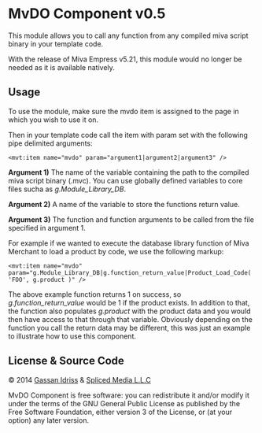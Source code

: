 # MvDO Component v0.5

This module allows you to call any function from any compiled miva script binary in your template code.

With the release of Miva Empress v5.21, this module would no longer be needed as it is available natively.

## Usage

To use the module, make sure the mvdo item is assigned to the page in which you wish to use it on.

Then in your template code call the item with param set with the following pipe delimited arguments:

`
<mvt:item name="mvdo" param="argument1|argument2|argument3" />
`

**Argument 1)** The name of the variable containing the path to the compiled miva script binary (.mvc). You can use globally defined variables to core files sucha as _g.Module_Library_DB_.

**Argument 2)** A name of the variable to store the functions return value.

**Argument 3)** The function and function arguments to be called from the file specified in argument 1.

For example if we wanted to execute the database library function of Miva Merchant to load a product by code, we use the following markup:

`
<mvt:item name="mvdo" param="g.Module_Library_DB|g.function_return_value|Product_Load_Code( 'FOO', g.product )" />
`

The above example function returns 1 on success, so _g.function_return_value_ would be 1 if the product exists. In addition to that, the function also populates _g.product_ with the product data and you would then have access to that through that variable. Obviously depending on the function you call the return data may be different, this was just an example to illustrate how to use this component.

## License &amp; Source Code

© 2014 [Gassan Idriss](http://www.gassanidriss.com) &amp; [Spliced Media L.L.C](http://www.splicedmedia.com)

MvDO Component is free software: you can redistribute it and/or modify
it under the terms of the GNU General Public License as published by
the Free Software Foundation, either version 3 of the License, or
(at your option) any later version.
